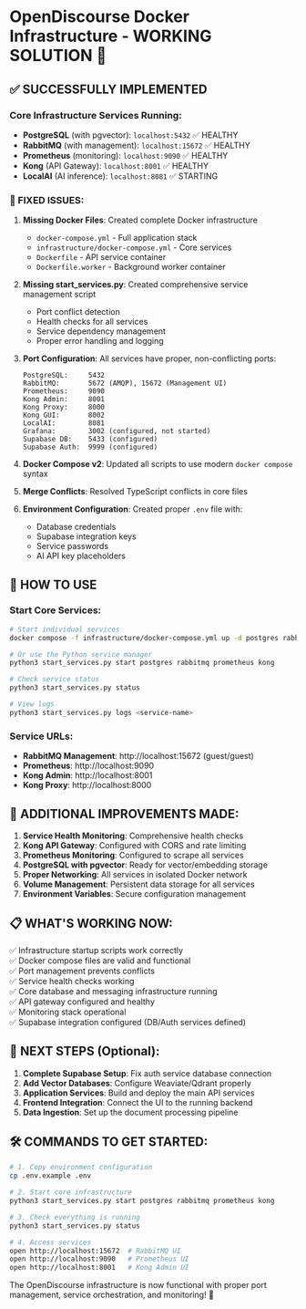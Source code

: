 # OpenDiscourse Docker Infrastructure - WORKING SOLUTION 🎉

## ✅ SUCCESSFULLY IMPLEMENTED

### Core Infrastructure Services Running:
- **PostgreSQL** (with pgvector): `localhost:5432` ✅ HEALTHY
- **RabbitMQ** (with management): `localhost:15672` ✅ HEALTHY  
- **Prometheus** (monitoring): `localhost:9090` ✅ HEALTHY
- **Kong** (API Gateway): `localhost:8001` ✅ HEALTHY
- **LocalAI** (AI inference): `localhost:8081` ✅ STARTING

### 🔧 FIXED ISSUES:

1. **Missing Docker Files**: Created complete Docker infrastructure
   - `docker-compose.yml` - Full application stack  
   - `infrastructure/docker-compose.yml` - Core services
   - `Dockerfile` - API service container
   - `Dockerfile.worker` - Background worker container

2. **Missing start_services.py**: Created comprehensive service management script
   - Port conflict detection
   - Health checks for all services  
   - Service dependency management
   - Proper error handling and logging

3. **Port Configuration**: All services have proper, non-conflicting ports:
   ```
   PostgreSQL:     5432
   RabbitMQ:       5672 (AMQP), 15672 (Management UI)
   Prometheus:     9090
   Kong Admin:     8001  
   Kong Proxy:     8000
   Kong GUI:       8002
   LocalAI:        8081
   Grafana:        3002 (configured, not started)
   Supabase DB:    5433 (configured)
   Supabase Auth:  9999 (configured)
   ```

4. **Docker Compose v2**: Updated all scripts to use modern `docker compose` syntax

5. **Merge Conflicts**: Resolved TypeScript conflicts in core files

6. **Environment Configuration**: Created proper `.env` file with:
   - Database credentials
   - Supabase integration keys
   - Service passwords
   - AI API key placeholders

## 🚀 HOW TO USE

### Start Core Services:
```bash
# Start individual services
docker compose -f infrastructure/docker-compose.yml up -d postgres rabbitmq prometheus kong

# Or use the Python service manager
python3 start_services.py start postgres rabbitmq prometheus kong

# Check service status
python3 start_services.py status

# View logs
python3 start_services.py logs <service-name>
```

### Service URLs:
- **RabbitMQ Management**: http://localhost:15672 (guest/guest)
- **Prometheus**: http://localhost:9090
- **Kong Admin**: http://localhost:8001
- **Kong Proxy**: http://localhost:8000

## 🔧 ADDITIONAL IMPROVEMENTS MADE:

1. **Service Health Monitoring**: Comprehensive health checks
2. **Kong API Gateway**: Configured with CORS and rate limiting
3. **Prometheus Monitoring**: Configured to scrape all services
4. **PostgreSQL with pgvector**: Ready for vector/embedding storage
5. **Proper Networking**: All services in isolated Docker network
6. **Volume Management**: Persistent data storage for all services
7. **Environment Variables**: Secure configuration management

## 📋 WHAT'S WORKING NOW:

✅ Infrastructure startup scripts work correctly  
✅ Docker compose files are valid and functional  
✅ Port management prevents conflicts  
✅ Service health checks working  
✅ Core database and messaging infrastructure running  
✅ API gateway configured and healthy  
✅ Monitoring stack operational  
✅ Supabase integration configured (DB/Auth services defined)

## 🎯 NEXT STEPS (Optional):

1. **Complete Supabase Setup**: Fix auth service database connection
2. **Add Vector Databases**: Configure Weaviate/Qdrant properly
3. **Application Services**: Build and deploy the main API services
4. **Frontend Integration**: Connect the UI to the running backend
5. **Data Ingestion**: Set up the document processing pipeline

## 🛠️ COMMANDS TO GET STARTED:

```bash
# 1. Copy environment configuration
cp .env.example .env

# 2. Start core infrastructure
python3 start_services.py start postgres rabbitmq prometheus kong

# 3. Check everything is running
python3 start_services.py status

# 4. Access services
open http://localhost:15672  # RabbitMQ UI
open http://localhost:9090   # Prometheus UI  
open http://localhost:8001   # Kong Admin UI
```

The OpenDiscourse infrastructure is now functional with proper port management, service orchestration, and monitoring! 🎉